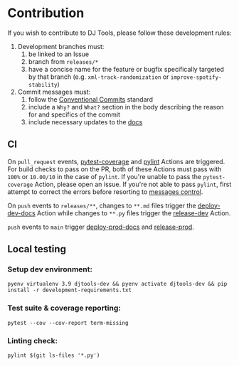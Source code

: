 # Contribution
If you wish to contribute to DJ Tools, please follow these development rules:
1. Development branches must:
    1. be linked to an Issue
    1. branch from `releases/*`
    1. have a concise name for the feature or bugfix specifically targeted by that branch (e.g. `xml-track-randomization` or `improve-spotify-stability`)
1. Commit messages must:
    1. follow the [Conventional Commits](https://www.conventionalcommits.org/) standard
    1. include a `Why?` and `What?` section in the body describing the reason for and specifics of the commit
    1. include necessary updates to the [docs](https://github.com/a-rich/DJ-Tools/tree/main/docs)

## CI
On `pull_request` events, [pytest-coverage](https://github.com/a-rich/DJ-Tools/actions/workflows/pytest-coverage.yaml) and [pylint](https://github.com/a-rich/DJ-Tools/actions/workflows/pylint.yaml) Actions are triggered. For build checks to pass on the PR, both of these Actions must pass with `100%` or `10.00/10` in the case of `pylint`. If you're unable to pass the `pytest-coverage` Action, please open an issue. If you're not able to pass `pylint`, first attempt to correct the errors before resorting to [messages control](https://pylint.readthedocs.io/en/latest/user_guide/messages/message_control.html).

On `push` events to `releases/**`, changes to `**.md` files trigger the [deploy-dev-docs](https://github.com/a-rich/DJ-Tools/blob/pylint-check/.github/workflows/deploy-dev-docs.yaml) Action while changes to `**.py` files trigger the [release-dev](https://github.com/a-rich/DJ-Tools/blob/pylint-check/.github/workflows/release-dev.yaml) Action.

`push` events to `main` trigger [deploy-prod-docs](https://github.com/a-rich/DJ-Tools/blob/pylint-check/.github/workflows/deploy-prod-docs.yaml) and [release-prod](https://github.com/a-rich/DJ-Tools/blob/pylint-check/.github/workflows/release-prod.yaml).

## Local testing 
### Setup dev environment:
```
pyenv virtualenv 3.9 djtools-dev && pyenv activate djtools-dev && pip install -r development-requirements.txt
```
### Test suite & coverage reporting:
```
pytest --cov --cov-report term-missing
```

### Linting check:
```
pylint $(git ls-files '*.py')
```
